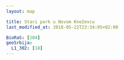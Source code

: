 ```yaml
---
layout: map

title: Stari park u Novom Kneževcu
last_modified_at: 2018-05-22T23:34:05+02:00

BioRaS: [204]
geoSrbija:
  L1_302: [18]
---
```

